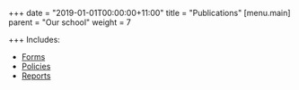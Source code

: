 +++
date = "2019-01-01T00:00:00+11:00"
title = "Publications"
[menu.main]
parent = "Our school"
weight = 7

+++
Includes:

* [Forms](/forms/)
* [Policies](/policies/)
* [Reports](/reports/)
